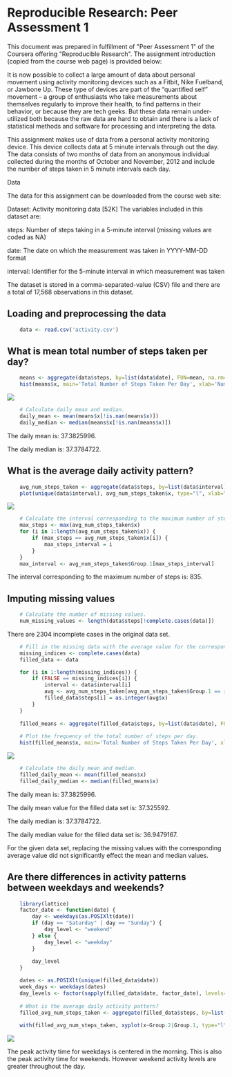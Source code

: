 # Reproducible Research: Peer Assessment 1
This document was prepared in fulfillment of "Peer Assessment 1" of the Coursera offering "Reproducible Research".  The assignment introduction (copied from the course web page) is provided below:

It is now possible to collect a large amount of data about personal movement using activity monitoring devices such as a Fitbit, Nike Fuelband, or Jawbone Up. These type of devices are part of the “quantified self” movement – a group of enthusiasts who take measurements about themselves regularly to improve their health, to find patterns in their behavior, or because they are tech geeks. But these data remain under-utilized both because the raw data are hard to obtain and there is a lack of statistical methods and software for processing and interpreting the data.

This assignment makes use of data from a personal activity monitoring device. This device collects data at 5 minute intervals through out the day. The data consists of two months of data from an anonymous individual collected during the months of October and November, 2012 and include the number of steps taken in 5 minute intervals each day.

Data

The data for this assignment can be downloaded from the course web site:

Dataset: Activity monitoring data [52K]
The variables included in this dataset are:

steps: Number of steps taking in a 5-minute interval (missing values are coded as NA)

date: The date on which the measurement was taken in YYYY-MM-DD format

interval: Identifier for the 5-minute interval in which measurement was taken

The dataset is stored in a comma-separated-value (CSV) file and there are a total of 17,568 observations in this dataset.

## Loading and preprocessing the data

```r
    data <- read.csv('activity.csv')
```
## What is mean total number of steps taken per day?

```r
    means <- aggregate(data$steps, by=list(data$date), FUN=mean, na.rm=TRUE)
    hist(means$x, main='Total Number of Steps Taken Per Day', xlab='Number of Steps')
```

![](./PA1_template_files/figure-html/unnamed-chunk-2-1.png) 

```r
    # Calculate daily mean and median.
    daily_mean <- mean(means$x[!is.nan(means$x)])
    daily_median <- median(means$x[!is.nan(means$x)])
```
The daily mean is: 37.3825996.

The daily median is: 37.3784722.

## What is the average daily activity pattern?

```r
    avg_num_steps_taken <- aggregate(data$steps, by=list(data$interval), FUN=mean, na.rm=TRUE)
    plot(unique(data$interval), avg_num_steps_taken$x, type="l", xlab="Interval", ylab="Number of steps taken")
```

![](./PA1_template_files/figure-html/unnamed-chunk-3-1.png) 

```r
    # Calculate the interval corresponding to the maximum number of steps.
    max_steps <- max(avg_num_steps_taken$x)
    for (i in 1:length(avg_num_steps_taken$x)) {
        if (max_steps == avg_num_steps_taken$x[i]) {
            max_steps_interval = i
        }
    }
    max_interval <- avg_num_steps_taken$Group.1[max_steps_interval]
```
The interval corresponding to the maximum number of steps is: 835.

## Imputing missing values

```r
    # Calculate the number of missing values.
    num_missing_values <- length(data$steps[!complete.cases(data)])
```
There are 2304 incomplete cases in the original data set.


```r
    # Fill in the missing data with the average value for the corresponding interval.
    missing_indices <- complete.cases(data)
    filled_data <- data

    for (i in 1:length(missing_indices)) {
        if (FALSE == missing_indices[i]) {
            interval <- data$interval[i]
            avg <- avg_num_steps_taken[avg_num_steps_taken$Group.1 == interval, ]
            filled_data$steps[i] = as.integer(avg$x)
        }
    }
    
    filled_means <- aggregate(filled_data$steps, by=list(data$date), FUN=mean)
    
    # Plot the frequency of the total number of steps per day.
    hist(filled_means$x, main='Total Number of Steps Taken Per Day', xlab='Number of Steps')
```

![](./PA1_template_files/figure-html/unnamed-chunk-5-1.png) 

```r
    # Calculate the daily mean and median.
    filled_daily_mean <- mean(filled_means$x)
    filled_daily_median <- median(filled_means$x)
```
The daily mean is: 37.3825996.

The daily mean value for the filled data set is: 37.325592.

The daily median is: 37.3784722.

The daily median value for the filled data set is: 36.9479167.

For the given data set, replacing the missing values with the corresponding average value did not significantly effect the mean and median values.

## Are there differences in activity patterns between weekdays and weekends?

```r
    library(lattice)
    factor_date <- function(date) {
        day <- weekdays(as.POSIXlt(date))
        if (day == "Saturday" | day == "Sunday") {
            day_level <- "weekend"
        } else {
            day_level <- "weekday"
        }
        
        day_level
    }

    dates <- as.POSIXlt(unique(filled_data$date))
    week_days <- weekdays(dates)
    day_levels <- factor(sapply(filled_data$date, factor_date), levels=c("weekday", "weekend"))
 
    # What is the average daily activity pattern?
    filled_avg_num_steps_taken <- aggregate(filled_data$steps, by=list(day_levels, filled_data$interval), FUN=mean)
    
    with(filled_avg_num_steps_taken, xyplot(x~Group.2|Group.1, type="l", xlab="Interval", ylab="Number of steps"))
```

![](./PA1_template_files/figure-html/unnamed-chunk-6-1.png) 

The peak activity time for weekdays is centered in the morning.  This is also the peak activity time for weekends.  However weekend activity levels are greater throughout the day.

